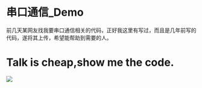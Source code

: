 # 串口通信_Demo
前几天某网友找我要串口通信相关的代码，正好我这里有写过，而且是几年前写的代码，遂将其上传，希望能帮助到需要的人。
# Talk is cheap,show me the code.
![](https://github.com/GanZhiXiong/SerialCommunication_Demo/blob/master/Images/1.png)
